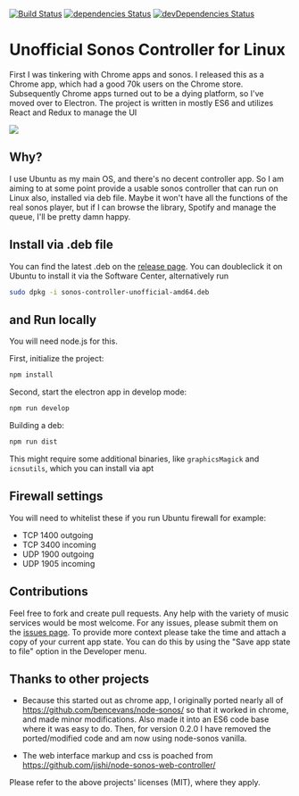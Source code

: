 [![Build Status](https://travis-ci.org/pascalopitz/unoffical-sonos-controller-for-linux.svg?branch=master)](https://travis-ci.org/pascalopitz/unoffical-sonos-controller-for-linux) [![dependencies Status](https://david-dm.org/pascalopitz/unoffical-sonos-controller-for-linux/status.svg?path=app)](https://david-dm.org/pascalopitz/unoffical-sonos-controller-for-linux?path=app) [![devDependencies Status](https://david-dm.org/pascalopitz/unoffical-sonos-controller-for-linux/dev-status.svg)](https://david-dm.org/pascalopitz/unoffical-sonos-controller-for-linux?type=dev)

# Unofficial Sonos Controller for Linux

First I was tinkering with Chrome apps and sonos. I released this as a
Chrome app, which had a good 70k users on the Chrome store.
Subsequently Chrome apps turned out to be
a dying platform, so I've moved over to Electron. The project is written
in mostly ES6 and utilizes React and Redux to manage the UI

![](http://pascalopitz.github.io/unoffical-sonos-controller-for-linux/screenshots/screenshot_1.png?raw=true)

## Why?

I use Ubuntu as my main OS, and there's no decent controller app.
So I am aiming to at some point provide a usable sonos controller that
can run on Linux also, installed via deb file. Maybe it won't have all
the functions of the real sonos player, but if I can browse the library, Spotify
and manage the queue, I'll be pretty damn happy.

## Install via .deb file

You can find the latest .deb on the [release page](https://github.com/pascalopitz/unoffical-sonos-controller-for-linux/releases).
You can doubleclick it on Ubuntu to install it via the Software Center, alternatively run

```bash
sudo dpkg -i sonos-controller-unofficial-amd64.deb
```

##  and Run locally

You will need node.js for this.

First, initialize the project:

```bash
npm install
```

Second, start the electron app in develop mode:

```bash
npm run develop
```

Building a deb:

```bash
npm run dist
```

This might require some additional binaries, like `graphicsMagick` and
`icnsutils`, which you can install via apt

## Firewall settings

You will need to whitelist these if you run Ubuntu firewall for example:

- TCP 1400 outgoing
- TCP 3400 incoming
- UDP 1900 outgoing
- UDP 1905 incoming

## Contributions

Feel free to fork and create pull requests. Any help with the variety of music services would be most welcome.
For any issues, please submit them on the [issues page](https://github.com/pascalopitz/unoffical-sonos-controller-for-linux/issues). To provide more context please take the time and attach a copy of your current app state. You can do this by using the "Save app state to file" option in the Developer menu.


## Thanks to other projects

- Because this started out as chrome app, I originally ported nearly all of https://github.com/bencevans/node-sonos/
  so that it worked in chrome, and made minor modifications.
  Also made it into an ES6 code base where it was easy to do.
  Then, for version 0.2.0 I have removed the ported/modified code and am now using node-sonos vanilla.

- The web interface markup and css is poached from https://github.com/jishi/node-sonos-web-controller/

Please refer to the above projects' licenses (MIT), where they apply.


